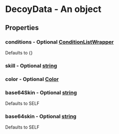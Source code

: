

# DecoyData - An object



## Properties



### conditions - Optional [ConditionListWrapper](ConditionListWrapper)



Defaults to {}



### skill - Optional [string](string)



### color - Optional [Color](Color)



### base64Skin - Optional [string](string)



Defaults to SELF



### base64skin - Optional [string](string)



Defaults to SELF

